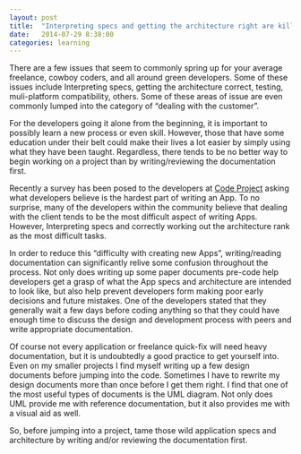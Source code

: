 ```yaml
---
layout: post
title:  "Interpreting specs and getting the architecture right are killing rapid App development"
date:   2014-07-29 8:38:00
categories: learning
---
```


There are a few issues that seem to commonly spring up for your average freelance, cowboy coders, and all around green developers. Some of these issues include Interpreting specs, getting the architecture correct, testing, muli-platform compatibility, others. Some of these areas of issue are even commonly lumped into the category of “dealing with the customer”.  

For the developers going it alone from the beginning, it is important to possibly learn a new process or even skill. However, those that have some education under their belt could make their lives a lot easier by simply using what they have been taught. Regardless, there tends to be no better way to begin working on a project than by writing/reviewing the documentation first.

Recently a survey has been posed to the developers at [Code Project](http://www.codeproject.com/script/Surveys/VoteForm.aspx?srvid=1649) asking what developers believe is the hardest part of writing an App. To no surprise, many of the developers within the community believe that dealing with the client tends to be the most difficult aspect of writing Apps. However, Interpreting specs and correctly working out the architecture rank as the most difficult tasks. 

In order to reduce this “difficulty with creating new Apps”, writing/reading documentation can significantly relive some confusion throughout the process. Not only does writing up some paper documents pre-code help developers get a grasp of what the App specs and architecture are intended to look like, but also help prevent developers form making poor early decisions and future mistakes. One of the developers stated that they generally wait a few days before coding anything so that they could have enough time to discuss the design and development process with peers and write appropriate documentation. 

Of course not every application or freelance quick-fix will need heavy documentation, but it is undoubtedly  a good practice to get yourself into. Even on my smaller projects I find myself writing up a few design documents before jumping into the code. Sometimes I have to rewrite my design documents more than once before I get them right. I find that one of the most useful types of documents is the UML diagram. Not only does UML provide me with reference documentation, but it also provides me with a visual aid as well. 

So, before jumping into a project, tame those wild application specs and architecture by writing and/or reviewing the documentation first. 
